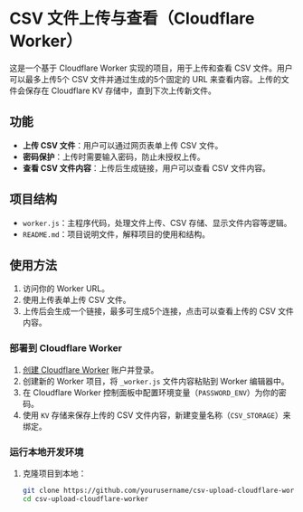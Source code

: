 # CSV 文件上传与查看（Cloudflare Worker）
这是一个基于 Cloudflare Worker 实现的项目，用于上传和查看 CSV 文件。用户可以最多上传5个 CSV 文件并通过生成的5个固定的 URL 来查看内容。上传的文件会保存在 Cloudflare KV 存储中，直到下次上传新文件。

## 功能
- **上传 CSV 文件**：用户可以通过网页表单上传 CSV 文件。
- **密码保护**：上传时需要输入密码，防止未授权上传。
- **查看 CSV 文件内容**：上传后生成链接，用户可以查看 CSV 文件内容。

## 项目结构
- `worker.js`：主程序代码，处理文件上传、CSV 存储、显示文件内容等逻辑。
- `README.md`：项目说明文件，解释项目的使用和结构。

## 使用方法
1. 访问你的 Worker URL。
2. 使用上传表单上传 CSV 文件。
3. 上传后会生成一个链接，最多可生成5个连接，点击可以查看上传的 CSV 文件内容。

### 部署到 Cloudflare Worker
1. [创建 Cloudflare Worker](https://workers.cloudflare.com/) 账户并登录。
2. 创建新的 Worker 项目，将 `_worker.js` 文件内容粘贴到 Worker 编辑器中。
3. 在 Cloudflare Worker 控制面板中配置环境变量（`PASSWORD_ENV`）为你的密码。
4. 使用 `KV` 存储来保存上传的 CSV 文件内容，新建变量名称（`CSV_STORAGE`）来绑定。

### 运行本地开发环境
1. 克隆项目到本地：
   ```bash
   git clone https://github.com/yourusername/csv-upload-cloudflare-worker.git
   cd csv-upload-cloudflare-worker
